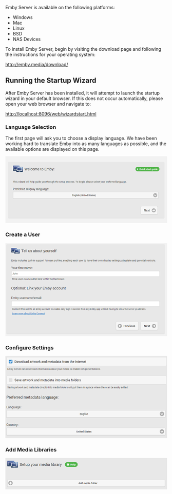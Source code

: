 Emby Server is available on the following platforms:

* Windows
* Mac
* Linux
* BSD
* NAS Devices

To install Emby Server, begin by visiting the download page and following the instructions for your operating system:

http://emby.media/download/

## Running the Startup Wizard

After Emby Server has been installed, it will attempt to launch the startup wizard in your default browser. If this does not occur automatically, please open your web browser and navigate to:

[http://localhost:8096/web/wizardstart.html](http://localhost:8096/web/wizardstart.html)

### Language Selection

The first page will ask you to choose a display language. We have been working hard to translate Emby into as many languages as possible, and the available options are displayed on this page.

![](images/server/wizard1.png)

### Create a User

![](images/server/wizard2.png)

### Configure Settings

![](images/server/wizard3.png)

### Add Media Libraries

![](images/server/wizard4.png)